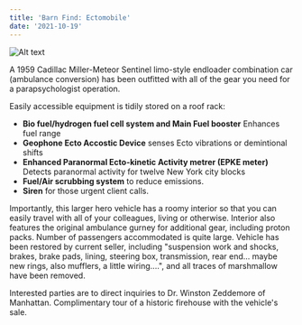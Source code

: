 ```yaml
---
title: 'Barn Find: Ectomobile'
date: '2021-10-19'
---
```


![Alt text](/images/Ecto_1_-_Wheels_2008.jpg)

A 1959 Cadillac Miller-Meteor Sentinel limo-style endloader combination car (ambulance conversion) has been outfitted with all of the gear you need for a parapsychologist operation.

Easily accessible equipment is tidily stored on a roof rack:
- **Bio fuel/hydrogen fuel cell system and Main Fuel booster** Enhances fuel range
- **Geophone Ecto Accostic Device** senses Ecto vibrations or demintional shifts
- **Enhanced Paranormal Ecto-kinetic Activity metrer (EPKE meter)** Detects paranormal activity for twelve New York city blocks
- **Fuel/Air scrubbing system** to reduce emissions.
- **Siren** for those urgent client calls.

Importantly, this larger hero vehicle has a roomy interior so that you can easily travel with all of your colleagues, living or otherwise. Interior also features the original ambulance gurney for additional gear, including proton packs. Number of passengers accommodated is quite large. Vehicle has been restored by current seller, including "suspension work and shocks, brakes, brake pads, lining, steering box, transmission, rear end... maybe new rings, also mufflers, a little wiring....", and all traces of marshmallow have been removed.

Interested parties are to direct inquiries to Dr. Winston Zeddemore of Manhattan. Complimentary tour of a historic firehouse with the vehicle's sale.
